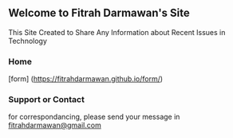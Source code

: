 ## Welcome to Fitrah Darmawan's Site

This Site Created to Share Any Information about Recent Issues in Technology

### Home
[form] (https://fitrahdarmawan.github.io/form/)
### Support or Contact

for correspondancing, please send your message in fitrahdarmawan@gmail.com
